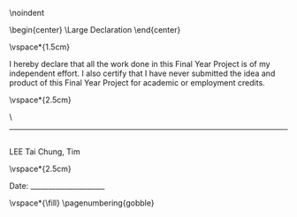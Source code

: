 <!-- This page is for an official declaration. -->



\noindent

\begin{center}
\Large
Declaration
\end{center}

\vspace*{1.5cm}

I hereby declare that all the work done in this Final Year Project is of my independent effort. I also certify that I have never submitted the idea and product of this Final Year Project for academic or employment credits.

\vspace*{2.5cm}

\
_________________________
\
LEE Tai Chung, Tim

\vspace*{2.5cm}

Date: _____________________

\vspace*{\fill}
\pagenumbering{gobble}
